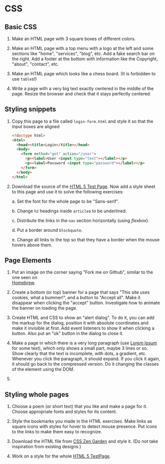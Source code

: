 CSS
===

Basic CSS
---------

1. Make an HTML page with 3 square boxes of different colors.

2. Make an HTML page with a top menu with a logo at the left and some sections
   like "home", "services", "blog", etc. Add a fake search bar on the right. Add
   a footer at the bottom with information like the Copyright, "about",
   "contact", etc.

3. Make an HTML page which looks like a chess board. (It is forbidden to use ``table``s!)

4. Write a page with a very big text exactly centered in the middle of the page.
   Resize the browser and check that it stays perfectly centered.
   

Styling snippets
----------------

1. Copy this page to a file called ``login-form.html`` and style it so that the
   input boxes are aligned
   ```html
   <!doctype html>
   <html>
     <head><title>Login</title></head>
     <body>
       <form method="get" action="/user">
         <p><label>User <input type="text"></label></p>
         <p><label>Password <input type="password"></label></p>
       </form>    
     </body>
   </html>
   ```

2. Download the source of the 
   [HTML 5 Test Page](https://cbracco.github.io/html5-test-page/). 
   Now add a style sheet to this page and use it to solve the following exercises:

   a. Set the font for the whole page to be "Sans-serif".

   b. Change ``h2`` headings inside ``article``s to be underlined.

   c. Distribute the links in the ``nav`` section horizontally (using *flexbox*).

   d. Put a border around ``blockquote``.

   e. Change all links to the top so that they have a border when the mouse hovers
      above them.


Page Elements
-------------

1. Put an image on the corner saying "Fork me on Github", similar to the one seen on  
   [Homebrew](https://brew.sh/).

2. Create a bottom (or top) banner for a page that says "This site uses cookies, what 
   a bummer!", and a button to "Accept all". Make it disappear when clicking the "accept" button. Investigate how to animate the banner on loading the page.

3. Create HTML and CSS to show an "alert dialog". To do it, you can add the markup
   for the dialog, position it with absolute coordinates and make it invisible at first. Add event listeners to show it when clicking a button. Also put an "ok" button in the dialog to close it.

4. Make a page in which there is a very long paragraph 
   (use [Lorem Ipsum](https://www.lipsum.com/) for some text), which only shows a small
   part, maybe 3 lines or so. Show clearly that the text is incomplete, with dots, a gradient, etc. Whenever you click the paragraph, it should expand. If you click it again, it should go back to the compressed version. Do it changing the classes of the element using the DOM.

5. 

Styling whole pages
-------------------

1. Choose a poem (or short text) that you like and make a page for it. Choose 
   appropriate fonts and styles for its content.

2. Style the bookmarks you made in the HTML exercises. Make links as square icons
   with styles for hover to detect mouse presence. Put icons to the links to make
   them easy to recognize.

3. Download the HTML file from [CSS Zen Garden](http://csszengarden.com) and
   style it. (Do not take inspiration from existing designs.)

4. Work on a style for the whole 
   [HTML 5 TestPage](https://cbracco.github.io/html5-test-page/).

